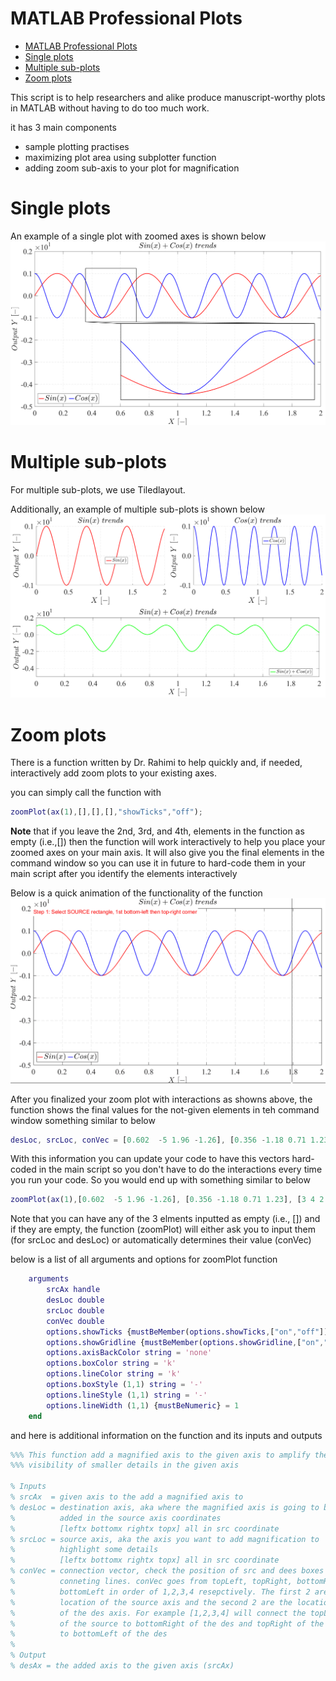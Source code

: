 # MATLAB Professional Plots

- [MATLAB Professional Plots](#matlab-professional-plots)
- [Single plots](#single-plots)
- [Multiple sub-plots](#multiple-sub-plots)
- [Zoom plots](#zoom-plots)


This script is to help researchers and alike produce manuscript-worthy plots in MATLAB without having to do too much work.

it has 3 main components
- sample plotting practises
- maximizing plot area using subplotter function
- adding zoom sub-axis to your plot for magnification

# Single plots
An example of a single plot with zoomed axes is shown below
![Single plot image](plot_single.png)


# Multiple sub-plots
For multiple sub-plots, we use Tiledlayout.

Additionally, an example of multiple sub-plots is shown below
![multiple plots image](plot_multiple.png)

# Zoom plots
There is a function written by Dr. Rahimi to help quickly and, if needed, interactively add zoom plots to your existing axes.

you can simply call the function with 
```matlab
zoomPlot(ax(1),[],[],[],"showTicks","off");
```

**Note** that if you leave the 2nd, 3rd, and 4th, elements in the function as empty (i.e.,[]) then the function will work interactively to help you place your zoomed axes on your main axis. It will also give you the final elements in the command window so you can use it in future to hard-code them in your main script after you identify the elements interactively

Below is a quick animation of the functionality of the function
![zoomPlot animation](zoomPlot_animation.gif)

After you finalized your zoom plot with interactions as showns above, the function shows the final values for the not-given elements in teh command window something similar to below

```matlab
desLoc, srcLoc, conVec = [0.602  -5 1.96 -1.26], [0.356 -1.18 0.71 1.23], [3 4 2 1]
```

With this information you can update your code to have this vectors hard-coded in the main script so you don't have to do the interactions every time you run your code. So you would end up with something similar to below

```matlab
zoomPlot(ax(1),[0.602  -5 1.96 -1.26], [0.356 -1.18 0.71 1.23], [3 4 2 1],"showTicks","off");
```

Note that you can have any of the 3 elments inputted as empty (i.e., []) and if they are empty, the function (zoomPlot) will either ask you to input them (for srcLoc and desLoc) or automatically determines their value (conVec)

below is a list of all arguments and options for zoomPlot function
```matlab
    arguments
        srcAx handle
        desLoc double
        srcLoc double
        conVec double
        options.showTicks {mustBeMember(options.showTicks,["on","off"])} = "on"
        options.showGridline {mustBeMember(options.showGridline,["on","off"])} = "off"
        options.axisBackColor string = 'none'
        options.boxColor string = 'k'
        options.lineColor string = 'k'
        options.boxStyle (1,1) string = '-'
        options.lineStyle (1,1) string = '-'
        options.lineWidth (1,1) {mustBeNumeric} = 1
    end
```
    
and here is additional information on the function and its inputs and outputs

```matlab
%%% This function add a magnified axis to the given axis to amplify the
%%% visibility of smaller details in the given axis

% Inputs
% srcAx  = given axis to the add a magnified axis to
% desLoc = destination axis, aka where the magnified axis is going to be 
%          added in the source axis coordinates 
%          [leftx bottomx rightx topx] all in src coordinate
% srcLoc = source axis, aka the axis you want to add magnification to 
%          highlight some details 
%          [leftx bottomx rightx topx] all in src coordinate
% conVec = connection vector, check the position of src and dees boxes for 
%          conneting lines. conVec goes from topLeft, topRight, bottomRight, 
%          bottomLeft in order of 1,2,3,4 resepctively. The first 2 are the 
%          location of the source axis and the second 2 are the locations 
%          of the des axis. For example [1,2,3,4] will connect the topLeft 
%          of the source to bottomRight of the des and topRight of the source 
%          to bottomLeft of the des
%
% Output
% desAx = the added axis to the given axis (srcAx)
```

